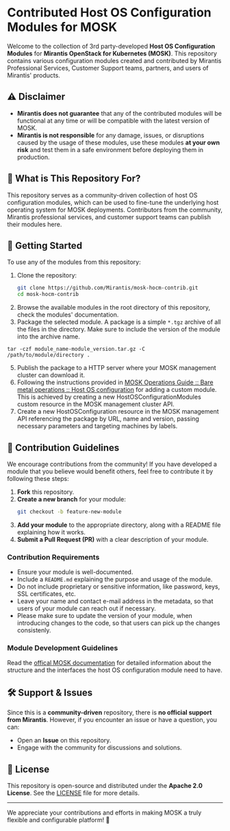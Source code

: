 # Contributed Host OS Configuration Modules for MOSK

Welcome to the collection of 3rd party-developed **Host OS Configuration Modules** for **Mirantis OpenStack for Kubernetes (MOSK)**. This repository contains various configuration modules created and contributed by Mirantis Professional Services, Customer Support teams, partners, and users of Mirantis' products.

## ⚠️ Disclaimer

- **Mirantis does not guarantee** that any of the contributed modules will be functional at any time or will be compatible with the latest version of MOSK.
- **Mirantis is not responsible** for any damage, issues, or disruptions caused by the usage of these modules, use these modules **at your own risk** and test them in a safe environment before deploying them in production.

## 📌 What is This Repository For?

This repository serves as a community-driven collection of host OS configuration modules, which can be used to fine-tune the underlying host operating system for MOSK deployments. Contributors from the community, Mirantis professional services, and customer support teams can publish their modules here.

## 🚀 Getting Started

To use any of the modules from this repository:

1. Clone the repository:
   ```sh
   git clone https://github.com/Mirantis/mosk-hocm-contrib.git
   cd mosk-hocm-contrib
   ```
2. Browse the available modules in the root directory of this repository, check the modules' documentation.
3. Package the selected module. A package is a simple `*.tgz` archive of all the files in the directory. Make sure to include the version of the module into the archive name.
```
tar -czf module_name-module_version.tar.gz -C /path/to/module/directory .
```   
5. Publish the package to a HTTP server where your MOSK management cluster can download it.
6. Following the instructions provided in [MOSK Operations Guide :: Bare metal operations :: Host OS configuration](https://docs.mirantis.com/mosk/latest/ops/bm-operations/host-os-conf.html) for adding a custom module. This is achieved by creating a new HostOSConfigurationModules custom resource in the MOSK management cluster API.
7. Create a new HostOSConfiguration resource in the MOSK management API referencing the package by URL, name and version, passing necessary parameters and targeting machines by labels.

## 📜 Contribution Guidelines

We encourage contributions from the community! If you have developed a module that you believe would benefit others, feel free to contribute it by following these steps:

1. **Fork** this repository.
2. **Create a new branch** for your module:
   ```sh
   git checkout -b feature-new-module
   ```
3. **Add your module** to the appropriate directory, along with a README file explaining how it works.
4. **Submit a Pull Request (PR)** with a clear description of your module.

### Contribution Requirements
- Ensure your module is well-documented.
- Include a `README.md` explaining the purpose and usage of the module.
- Do not include proprietary or sensitive information, like password, keys, SSL certificates, etc.
- Leave your name and contact e-mail address in the metadata, so that users of your module can reach out if necessary.
- Please make sure to update the version of your module, when introducing changes to the code, so that users can pick up the changes consistenly.

### Module Development Guidelines
Read the [offical MOSK documentation](https://docs.mirantis.com/mosk/latest/ops/bm-operations/host-os-conf.html) for detailed information about the structure and the interfaces the host OS configuration module need to have. 

## 🛠 Support & Issues

Since this is a **community-driven** repository, there is **no official support from Mirantis**. However, if you encounter an issue or have a question, you can:

- Open an **Issue** on this repository.
- Engage with the community for discussions and solutions.

## 📄 License

This repository is open-source and distributed under the **Apache 2.0 License**. See the [LICENSE](LICENSE) file for more details.

---

We appreciate your contributions and efforts in making MOSK a truly flexible and configurable platform! 🚀
